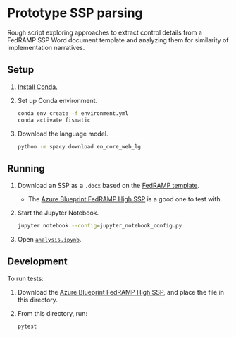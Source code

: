 # Prototype SSP parsing

Rough script exploring approaches to extract control details from a FedRAMP SSP Word document template and analyzing them for similarity of implementation narratives.

## Setup

1. [Install Conda.](https://docs.conda.io/projects/conda/en/latest/user-guide/install/index.html)
1. Set up Conda environment.

   ```sh
   conda env create -f environment.yml
   conda activate fismatic
   ```

1. Download the language model.

   ```sh
   python -m spacy download en_core_web_lg
   ```

## Running

1. Download an SSP as a `.docx` based on the [FedRAMP template](https://www.fedramp.gov/templates/).
   - The [Azure Blueprint FedRAMP High SSP](https://www.microsoft.com/en-us/trustcenter/compliance/fedramp) is a good one to test with.
1. Start the Jupyter Notebook.

   ```sh
   jupyter notebook --config=jupyter_notebook_config.py
   ```

1. Open [`analysis.ipynb`](http://localhost:8888/notebooks/analysis.ipynb).

## Development

To run tests:

1. Download the [Azure Blueprint FedRAMP High SSP](https://www.microsoft.com/en-us/trustcenter/compliance/fedramp), and place the file in this directory.
1. From this directory, run:

   ```sh
   pytest
   ```
